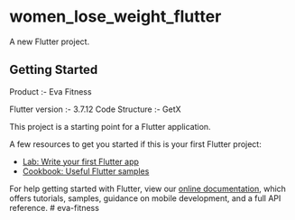 # women_lose_weight_flutter

A new Flutter project.

## Getting Started

Product :- Eva Fitness

Flutter version :- 3.7.12
Code Structure :- GetX


This project is a starting point for a Flutter application.

A few resources to get you started if this is your first Flutter project:

- [Lab: Write your first Flutter app](https://flutter.dev/docs/get-started/codelab)
- [Cookbook: Useful Flutter samples](https://flutter.dev/docs/cookbook)

For help getting started with Flutter, view our
[online documentation](https://flutter.dev/docs), which offers tutorials,
samples, guidance on mobile development, and a full API reference.
#   e v a - f i t n e s s  
 